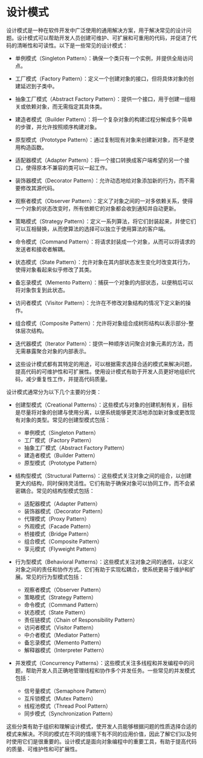 # 设计模式

设计模式是一种在软件开发中广泛使用的通用解决方案，用于解决常见的设计问题。设计模式可以帮助开发人员创建可维护、可扩展和可重用的代码，并促进了代码的清晰性和可读性。以下是一些常见的设计模式：

-   单例模式（Singleton Pattern）：确保一个类只有一个实例，并提供全局访问点。

-   工厂模式（Factory Pattern）：定义一个创建对象的接口，但将具体对象的创建延迟到子类中。

-   抽象工厂模式（Abstract Factory Pattern）：提供一个接口，用于创建一组相关或依赖对象，而无需指定其具体类。

-   建造者模式（Builder Pattern）：将一个复杂对象的构建过程分解成多个简单的步骤，并允许按照顺序构建对象。

-   原型模式（Prototype Pattern）：通过复制现有对象来创建新对象，而不是使用构造函数。

-   适配器模式（Adapter Pattern）：将一个接口转换成客户端希望的另一个接口，使得原本不兼容的类可以一起工作。

-   装饰器模式（Decorator Pattern）：允许动态地给对象添加新的行为，而不需要修改其源代码。

-   观察者模式（Observer Pattern）：定义了对象之间的一对多依赖关系，使得一个对象的状态改变时，所有依赖它的对象都会收到通知并自动更新。

-   策略模式（Strategy Pattern）：定义一系列算法，将它们封装起来，并使它们可以互相替换，从而使算法的选择可以独立于使用算法的客户端。

-   命令模式（Command Pattern）：将请求封装成一个对象，从而可以将请求的发送者和接收者解耦。

-   状态模式（State Pattern）：允许对象在其内部状态发生变化时改变其行为，使得对象看起来似乎修改了其类。

-   备忘录模式（Memento Pattern）：捕获一个对象的内部状态，以便稍后可以将对象恢复到此状态。

-   访问者模式（Visitor Pattern）：允许在不修改对象结构的情况下定义新的操作。

-   组合模式（Composite Pattern）：允许将对象组合成树形结构以表示部分-整体层次结构。

-   迭代器模式（Iterator Pattern）：提供一种顺序访问聚合对象元素的方法，而无需暴露聚合对象的内部表示。

-   这些设计模式都有其特定的用途，可以根据需求选择合适的模式来解决问题，提高代码的可维护性和可扩展性。使用设计模式有助于开发人员更好地组织代码，减少重复性工作，并提高代码质量。

设计模式通常分为以下几个主要的分类：

-   创建型模式（Creational Patterns）：这些模式与对象的创建机制有关，目标是尽量将对象的创建与使用分离，以便系统能够更灵活地添加新对象或更改现有对象的类型。常见的创建型模式包括：

    -   单例模式（Singleton Pattern）
    -   工厂模式（Factory Pattern）
    -   抽象工厂模式（Abstract Factory Pattern）
    -   建造者模式（Builder Pattern）
    -   原型模式（Prototype Pattern）

-   结构型模式（Structural Patterns）：这些模式关注对象之间的组合，以创建更大的结构，同时保持灵活性。它们有助于确保对象可以协同工作，而不会紧密耦合。常见的结构型模式包括：

    -   适配器模式（Adapter Pattern）
    -   装饰器模式（Decorator Pattern）
    -   代理模式（Proxy Pattern）
    -   外观模式（Facade Pattern）
    -   桥接模式（Bridge Pattern）
    -   组合模式（Composite Pattern）
    -   享元模式（Flyweight Pattern）

-   行为型模式（Behavioral Patterns）：这些模式关注对象之间的通信，以定义对象之间的责任和协作方式。它们有助于实现松耦合，使系统更易于维护和扩展。常见的行为型模式包括：

    -   观察者模式（Observer Pattern）
    -   策略模式（Strategy Pattern）
    -   命令模式（Command Pattern）
    -   状态模式（State Pattern）
    -   责任链模式（Chain of Responsibility Pattern）
    -   访问者模式（Visitor Pattern）
    -   中介者模式（Mediator Pattern）
    -   备忘录模式（Memento Pattern）
    -   解释器模式（Interpreter Pattern）

-   并发模式（Concurrency Patterns）：这些模式关注多线程和并发编程中的问题，帮助开发人员正确地管理线程和协作多个并发任务。一些常见的并发模式包括：

    -   信号量模式（Semaphore Pattern）
    -   互斥锁模式（Mutex Pattern）
    -   线程池模式（Thread Pool Pattern）
    -   同步模式（Synchronization Pattern）

这些分类有助于组织和理解设计模式，使开发人员能够根据问题的性质选择合适的模式来解决。不同的模式在不同的情境下有不同的应用价值，因此了解它们以及何时使用它们是很重要的。设计模式是面向对象编程中的重要工具，有助于提高代码的质量、可维护性和可扩展性。
